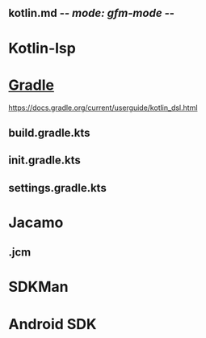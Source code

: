 ## kotlin.md -*- mode: gfm-mode -*-
<!--
Summary:

Tags:
-->

# Kotlin-lsp


# [Gradle](https://docs.gradle.org/current/kotlin-dsl/index.html)
https://docs.gradle.org/current/userguide/kotlin_dsl.html

## build.gradle.kts

## init.gradle.kts

## settings.gradle.kts

# Jacamo

## .jcm


# SDKMan

# Android SDK
